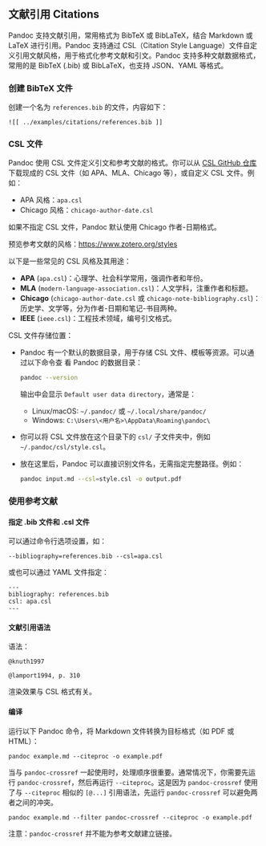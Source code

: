 ## 文献引用 Citations

Pandoc 支持文献引用，常用格式为 BibTeX 或 BibLaTeX，结合 Markdown 或 LaTeX 进行引用。Pandoc 支持通过 CSL（Citation Style Language）文件自定义引用文献风格，用于格式化参考文献和引文。Pandoc 支持多种文献数据格式，常用的是 BibTeX (.bib) 或 BibLaTeX，也支持 JSON、YAML 等格式。

### 创建 BibTeX 文件

创建一个名为 `references.bib` 的文件，内容如下：

```
![[ ../examples/citations/references.bib ]]
```

### CSL 文件

Pandoc 使用 CSL 文件定义引文和参考文献的格式。你可以从 [CSL GitHub 仓库](https://github.com/citation-style-language/styles) 下载现成的 CSL 文件（如 APA、MLA、Chicago 等），或自定义 CSL 文件。例如：

- APA 风格：`apa.csl`
- Chicago 风格：`chicago-author-date.csl`

如果不指定 CSL 文件，Pandoc 默认使用 Chicago 作者-日期格式。

预览参考文献的风格：<https://www.zotero.org/styles>

以下是一些常见的 CSL 风格及其用途：

- **APA** (`apa.csl`)：心理学、社会科学常用，强调作者和年份。
- **MLA** (`modern-language-association.csl`)：人文学科，注重作者和标题。
- **Chicago** (`chicago-author-date.csl` 或 `chicago-note-bibliography.csl`)：历史学、文学等，分为作者-日期和笔记-书目两种。
- **IEEE** (`ieee.csl`)：工程技术领域，编号引文格式。

CSL 文件存储位置：

- Pandoc 有一个默认的数据目录，用于存储 CSL 文件、模板等资源。可以通过以下命令查 
  看 Pandoc 的数据目录：
   
  ```bash
  pandoc --version
  ```

  输出中会显示 `Default user data directory`，通常是：

    - Linux/macOS: `~/.pandoc/` 或 `~/.local/share/pandoc/`
    - Windows: `C:\Users\<用户名>\AppData\Roaming\pandoc\`
  
- 你可以将 CSL 文件放在这个目录下的 `csl/` 子文件夹中，例如 `~/.pandoc/csl/style.csl`。
- 放在这里后，Pandoc 可以直接识别文件名，无需指定完整路径。例如：

  ```bash
  pandoc input.md --csl=style.csl -o output.pdf
  ```

### 使用参考文献

#### 指定 .bib 文件和 .csl 文件

可以通过命令行选项设置，如：

`--bibliography=references.bib --csl=apa.csl`

或也可以通过 YAML 文件指定：

```
---
bibliography: references.bib
csl: apa.csl
---
```

#### 文献引用语法

语法：

`@knuth1997`

`@lamport1994, p. 310`

渲染效果与 CSL 格式有关。

#### 编译

运行以下 Pandoc 命令，将 Markdown 文件转换为目标格式（如 PDF 或 HTML）：

```
pandoc example.md --citeproc -o example.pdf
```

当与 `pandoc-crossref` 一起使用时，处理顺序很重要。通常情况下，你需要先运行 `pandoc-crossref`，然后再运行 `--citeproc`。这是因为 `pandoc-crossref` 使用了与 `--citeproc` 相似的 `[@...]` 引用语法，先运行 `pandoc-crossref` 可以避免两者之间的冲突。

```
pandoc example.md --filter pandoc-crossref --citeproc -o example.pdf
```

注意：`pandoc-crossref` 并不能为参考文献建立链接。

